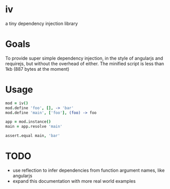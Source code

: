 iv
===
a tiny dependency injection library

Goals
===
To provide super simple dependency injection, in the style of angularjs and requirejs, but without the overhead of either. The minified script is less than 1kb (887 bytes at the moment)

Usage
===
```coffeescript
mod = iv()
mod.define 'foo', [], -> 'bar'
mod.define 'main', ['foo'], (foo) -> foo

app = mod.instance()
main = app.resolve 'main'

assert.equal main, 'bar'
```

TODO
===
- use reflection to infer dependencies from function argument names, like angularjs
- expand this documentation with more real world examples
